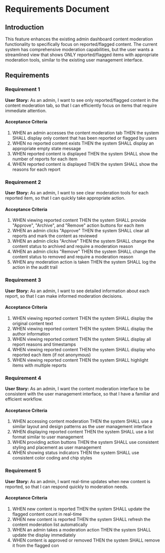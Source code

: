 # Requirements Document

## Introduction

This feature enhances the existing admin dashboard content moderation functionality to specifically focus on reported/flagged content. The current system has comprehensive moderation capabilities, but the user wants a streamlined view that shows ONLY reported/flagged items with appropriate moderation tools, similar to the existing user management interface.

## Requirements

### Requirement 1

**User Story:** As an admin, I want to see only reported/flagged content in the content moderation tab, so that I can efficiently focus on items that require immediate attention.

#### Acceptance Criteria

1. WHEN an admin accesses the content moderation tab THEN the system SHALL display only content that has been reported or flagged by users
2. WHEN no reported content exists THEN the system SHALL display an appropriate empty state message
3. WHEN reported content is displayed THEN the system SHALL show the number of reports for each item
4. WHEN reported content is displayed THEN the system SHALL show the reasons for each report

### Requirement 2

**User Story:** As an admin, I want to see clear moderation tools for each reported item, so that I can quickly take appropriate action.

#### Acceptance Criteria

1. WHEN viewing reported content THEN the system SHALL provide "Approve", "Archive", and "Remove" action buttons for each item
2. WHEN an admin clicks "Approve" THEN the system SHALL clear all reports and mark the content as reviewed
3. WHEN an admin clicks "Archive" THEN the system SHALL change the content status to archived and require a moderation reason
4. WHEN an admin clicks "Remove" THEN the system SHALL change the content status to removed and require a moderation reason
5. WHEN any moderation action is taken THEN the system SHALL log the action in the audit trail

### Requirement 3

**User Story:** As an admin, I want to see detailed information about each report, so that I can make informed moderation decisions.

#### Acceptance Criteria

1. WHEN viewing reported content THEN the system SHALL display the original content text
2. WHEN viewing reported content THEN the system SHALL display the author information
3. WHEN viewing reported content THEN the system SHALL display all report reasons and timestamps
4. WHEN viewing reported content THEN the system SHALL display who reported each item (if not anonymous)
5. WHEN viewing reported content THEN the system SHALL highlight items with multiple reports

### Requirement 4

**User Story:** As an admin, I want the content moderation interface to be consistent with the user management interface, so that I have a familiar and efficient workflow.

#### Acceptance Criteria

1. WHEN accessing content moderation THEN the system SHALL use a similar layout and design patterns as the user management interface
2. WHEN displaying reported content THEN the system SHALL use a list format similar to user management
3. WHEN providing action buttons THEN the system SHALL use consistent styling and placement as user management
4. WHEN showing status indicators THEN the system SHALL use consistent color coding and chip styles

### Requirement 5

**User Story:** As an admin, I want real-time updates when new content is reported, so that I can respond quickly to moderation needs.

#### Acceptance Criteria

1. WHEN new content is reported THEN the system SHALL update the flagged content count in real-time
2. WHEN new content is reported THEN the system SHALL refresh the content moderation list automatically
3. WHEN an admin takes a moderation action THEN the system SHALL update the display immediately
4. WHEN content is approved or removed THEN the system SHALL remove it from the flagged con